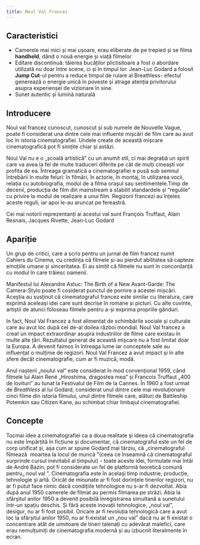 ```yaml
---
title: Noul Val Francez
---
```

## Caracteristici
- Camerele mai mici și mai ușoare, erau eliberate de pe trepied și se filma **handheld**, dând o nouă energie și viață filmelor
- Editare discontinuă: tăierea bucăților plictisitoare a fost o abordare utilizată nu doar între scene, ci și în timpul lor. Jean-Luc Godard a folosit **Jump Cut**-ul pentru a reduce timpul de rulare al Breathless- efectul generează o energie unică în poveste și atrage atenția privitorului asupra experienșei de vizionare în sine.
- Sunet autentic și lumină naturală

## Introducere
Noul val francez cunoscut, cunoscut și sub numele de Nouvelle Vague, poate fi considerat una dintre cele mai influente mișcări de film care au avut loc în istoria cinematografiei. Undele create de această mișcare cinematografică pot fi simțite chiar și astăzi. 

Noul Val nu e o „școală artistică” cu un anumit stil, ci mai degrabă un spirit care va avea la fel de multe traduceri diferite pe cât de mulți cineaști vor profita de ea. Întreaga gramatică a cinematografiei e pusă sub semnul întrebării în multe feluri: în filmări, în actorie, în montaj, în utilizarea vocii, relația cu autobiografia, modul de a filma orașul sau sentimentele.Timp de decenii, producția de film din mainstream a stabilit standardele și “regulile” cu privire la modul de realizare a unui film. Regizorii francezi au înțeles aceste reguli, iar apoi le-au aruncat pe fereastră.

Cei mai notorii reprezentanți ai acestui val sunt François Truffaut, Alain Resnais, Jacques Rivette, Jean-Luc Godard

## Apariție
Un grup de critici, care a scris pentru un jurnal de film francez numit Cahiers du Cinema, cu credința că filmele și-au pierdut abilitatea să capteze emoțiile umane și sinceritatea. Ei au simțit că filmele nu sunt în concordanță cu modul în care trăiesc oamenii. 

Manifestul lui Alexandre Astuc: The Birth of a New Avant-Garde: The Camera-Stylo poate fi cosiderat punctul de pornire a acestei mișcări. Aceștia au susținut că cinematograful francez este similar cu literatura, care exprimă aceleași idei care sunt decrise în romane și picturi. Cu alte cuvinte, artiștii de atunci foloseau filmele pentru a-și exprima propriile gânduri.

In fact, Noul Val Francez a fost alimentat de schimbările sociale și culturale care au avut loc după cel de-al doilea război mondial. Noul Val francez a creat un impact extraordinar asupra industriilor de filme care existau în multe alte țări. Rezultatul generat de această mișcare nu a fost limitat doar la Europa. A devenit faimos în întreaga lume iar conceptele sale au influențat o mulțime de regizori. Noul Val Francez a avut impact și în alte sfere decât cinematografie, cum ar fi muzică, modă.

Anul nașterii „noului val” este considerat în mod convențional 1959, când filmele lui Alain René „Hiroshima, dragostea mea” și Francois Truffaut „400 de lovituri” au tunat la Festivalul de Film de la Cannes. În 1960 a fost urmat de  _Breathless_ al lui Godard, considerat unul dintre cele mai revoluționare cinci filme din istoria filmului, unul dintre filmele care, alături de Battleship Potemkin sau Citizen Kane, au schimbat chiar limbajul cinematografiei. 

## Concepte
Tocmai idee a cinematografiei ca a doua realitate și ideea că cinematografia nu este împărțită în ficțiune și documentar, că cinematograful este un fel de corp unificat și, așa cum ar spune Godard mai târziu, că „cinematograful filmează  moartea la locul de muncă ”(ceea ce înseamnă că cinematograful surprinde cursul inevitabil al timpului) - toate aceste idei, formulate mai întâi de André Bazin, pot fi considerate un fel de platformă teoretică comună pentru„ noul val ”. Cinematografia este în același timp industrie, producție, tehnologie și artă. Oricât de minunate ar fi fost dorințele tinerilor regizori, nu ar fi putut face nimic dacă condițiile tehnologice nu s-ar fi dezvoltat. Abia după anul 1950 camerele de filmat au permis filmarea pe străzi. Abia la sfârșitul anilor 1950 a devenit posibilă înregistrarea simultană a sunetului într-un spațiu deschis. Și fără aceste inovații tehnologice, „noul val”, desigur, nu ar fi fost posibil. Oricare ar fi revoluția tehnologică care a avut loc la sfârșitul anilor 1950, nu ar fi existat un „nou val” dacă nu ar fi existat o concentrare atât de uimitoare de tineri talenați cu adevărat malefici, care erau nemulțumiți de cinematografia modernă și au izbucnit literalmente în ecran.
